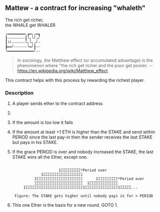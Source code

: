## Mattew - a contract for increasing "whaleth"
The rich get richer,  
the WHALE get WHALER  
```
╭━━━━━━━━╮┏━╮╭━┓
┃┈┈┈┈┈┈┈┈┃╰╮╰╯╭╯
┃╰╯┈┈┈┈┈┈╰╮╰╮╭╯┈
┣━━╯┈┈┈┈┈┈╰━╯┃┈┈
╰━━━━━━━━━━━━╯┈┈
```
> In sociology, the Matthew effect (or accumulated advantage) 
is the phenomenon where "the rich get richer and the poor get poorer. 
--https://en.wikipedia.org/wiki/Matthew_effect 

This contract helps with this process by rewarding the richest player.

### Description 

1. A player sends ether to the contract address
2. 
  1. If the amount is too low it fails  
  2. If the amount at least +1 ETH is higher than the STAKE and send within PERIOD since the last pay-in then the sender receives the last STAKE but pays in his STAKE.
  3. If the grace PERIOD is over and nobody increased the STAKE, the last STAKE wins all the Ether, except one.  
     
     ```     
         
                          1ΞΞΞΞΞΞΞΞΞ*Period over
                  1ΞΞΞΞΞΞΞΞΞΞΞΞΞΞΞΞΞΞ
               2ΞΞΞΞΞΞΞΞΞΞΞΞΞΞΞΞΞΞΞΞΞ      1ΞΞΞΞΞΞΞΞΞ*Period over
               ΞΞΞΞΞΞΞΞΞΞΞΞΞΞΞΞΞΞΞΞΞΞ  1ΞΞΞΞΞΞΞΞΞΞΞΞΞ
          1ΞΞΞΞΞΞΞΞΞΞΞΞΞΞΞΞΞΞΞΞΞΞΞΞΞΞ1ΞΞΞΞΞΞΞΞΞΞΞΞΞΞΞ1ΞΞΞΞΞ...
     ```
          Figure: The STAKE gets higher until nobody pays in for > PERIOD

3. This one Ether is the basis for a new round. GOTO 1.
